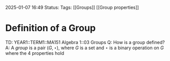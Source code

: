 2025-01-07 16:49
Status: 
Tags: [[Groups]] [[Group properties]]
# Definition of a Group

TD: YEAR1::TERM1::MA151 Algebra 1::03 Groups
Q: How is a group defined?
A: A _group_ is a pair $(G,\star)$, where $G$ is a set and $\star$ is a binary operation on $G$ where the 4 properties hold